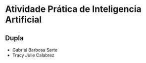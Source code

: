 # Atividade Prática de Inteligencia Artificial

## Dupla

- Gabriel Barbosa Sarte
- Tracy Julie Calabrez
